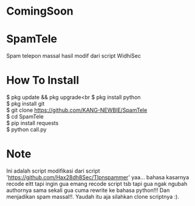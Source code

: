 # ComingSoon

# SpamTele
Spam telepon massal hasil modif dari script WidhiSec

# How To Install
$ pkg update && pkg upgrade<br
$ pkg install python<br>
$ pkg install git<br>
$ git clone https://github.com/KANG-NEWBIE/SpamTele<br>
$ cd SpamTele<br>
$ pip install requests<br>
$ python call.py<br>

# Note
Ini adalah script modifikasi dari script 'https://github.com/Hax28dh8Sec/Tlpnspammer' yaa... bahasa kasarnya recode eitt tapi ingin gua emang recode script tsb tapi gua ngak ngubah authornya sama sekali gua cuma rewrite ke bahasa python!!! Dan menjadikan spam massal!!. Yaudah itu aja silahkan clone scriptnya :).
